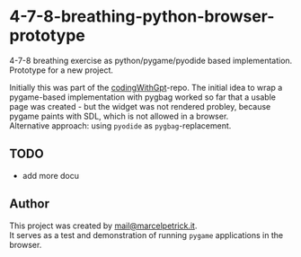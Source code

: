 # 4-7-8-breathing-python-browser-prototype
4-7-8 breathing exercise as python/pygame/pyodide based implementation. Prototype for a new project.

Initially this was part of the [codingWithGpt](https://github.com/marcelpetrick/codingWithGPT/tree/master/pythonBrowserTest)-repo. The initial idea to wrap a pygame-based implementation with pygbag worked so far that a usable page was created - but the widget was not rendered probley, because pygame paints with SDL, which is not allowed in a browser.  
Alternative approach: using `pyodide` as `pygbag`-replacement.

## TODO
* add more docu

## Author
This project was created by mail@marcelpetrick.it.  
It serves as a test and demonstration of running `pygame` applications in the browser.
